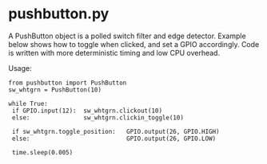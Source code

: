 # pushbutton.py

A PushButton object is a polled switch filter and edge detector. Example below shows how to toggle when clicked, and set a GPIO accordingly. Code is written with more deterministic timing and low CPU overhead.

Usage:

    from pushbutton import PushButton
    sw_whtgrn = PushButton(10)

    while True:
     if GPIO.input(12):  sw_whtgrn.clickout(10)
     else:               sw_whtgrn.clickin_toggle(10)

     if sw_whtgrn.toggle_position:   GPIO.output(26, GPIO.HIGH)
     else:                           GPIO.output(26, GPIO.LOW)

     time.sleep(0.005)
